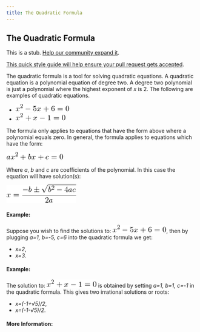 ```yaml
---
title: The Quadratic Formula
---
```

## The Quadratic Formula

This is a stub. <a href='https://github.com/freecodecamp/guides/tree/master/src/pages/mathematics/algebra/the-quadratic-formula/index.md' target='_blank' rel='nofollow'>Help our community expand it</a>.

<a href='https://github.com/freecodecamp/guides/blob/master/README.md' target='_blank' rel='nofollow'>This quick style guide will help ensure your pull request gets accepted</a>.

The quadratic formula is a tool for solving quadratic equations. A quadratic equation is a polynomial equation of degree two.
A degree two polynomial is just a polynomial where the highest exponent of _x_ is 2. The following are examples of quadratic equations.

* ![x^2-5x+6=0](https://github.com/jasonu/freecodecamp-images/blob/master/quadratic_integer_roots.png "example quadratic equation")
* ![x^2+x-1=0](https://github.com/jasonu/freecodecamp-images/blob/master/quadratic_irrational_roots.png "example quadratic equation")

The formula only applies to equations that have the form above where a polynomial equals zero.
In general, the formula applies to equations which have the form:

<!-- Generated via latex2png.com resolution=150 dpi, src: $ax^2 + bx + c = 0$ -->
![ax^2+bx+c=0](https://github.com/jasonu/freecodecamp-images/blob/master/quadratic_equation.png "general quadratic equation")

Where _a_, _b_ and _c_ are coefficients of the polynomial. In this case the equation will have solution(s):

<!-- Generated via latex2png.com resolution=150 dpi, src: $x = \frac{-b \pm \sqrt{b^2 - 4ac}}{2a}$ -->
![quadratic formula](https://github.com/jasonu/freecodecamp-images/blob/master/quadratic_formula.png "quadratic formula")

#### Example:
Suppose you wish to find the solutions to: ![x^2-5x+6=0](https://github.com/jasonu/freecodecamp-images/blob/master/quadratic_integer_roots.png "example quadratic equation"), then by plugging _a=1, b=-5, c=6_ into the quadratic formula we get:
* _x=2_,
* _x=3_.

#### Example:
The solution to: ![x^2+x-1=0](https://github.com/jasonu/freecodecamp-images/blob/master/quadratic_irrational_roots.png "example quadratic equation")
is obtained by setting _a=1, b=1, c=-1_ in the quadratic formula. This gives two irrational solutions or roots:
* _x=(-1+√5)/2_,
* _x=(-1-√5)/2_.

#### More Information:
<!-- Please add any articles you think might be helpful to read before writing the article -->


